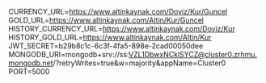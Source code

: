 
CURRENCY_URL=https://www.altinkaynak.com/Doviz/Kur/Guncel
GOLD_URL=https://www.altinkaynak.com/Altin/Kur/Guncel
HISTORY_CURRENCY_URL=https://www.altinkaynak.com/Doviz/Kur
HISTORY_GOLD_URL=https://www.altinkaynak.com/Altin/Kur
JWT_SECRET=b29b8c1c-6c3f-4fa5-898e-2cad00050dee
MONGODB_URI=mongodb+srv://ss:VZL1DbwxNCklSYCZ@cluster0.zrhmu.mongodb.net/?retryWrites=true&w=majority&appName=Cluster0
PORT=5000
